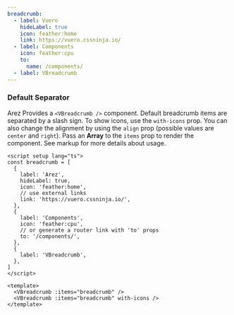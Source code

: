 ```yaml
---
breadcrumb:
  - label: Vuero
    hideLabel: true
    icon: feather:home
    link: https://vuero.cssninja.io/
  - label: Components
    icon: feather:cpu
    to:
      name: /components/
  - label: VBreadcrumb
---
```


### Default Separator

Arez Provides a `<VBreadcrumb />` component.
Default breadcrumb items are separated by a slash sign.
To show icons, use the `with-icons` prop. You can also change the alignment
by using the `align` prop (possible values are `center` and `right`).
Pass an **Array** to the `items` prop to render the component.
See markup for more details about usage.

<!--code-->

```vue
<script setup lang="ts">
const breadcrumb = [
  {
    label: 'Arez',
    hideLabel: true,
    icon: 'feather:home',
    // use external links
    link: 'https://vuero.cssninja.io/',
  },
  {
    label: 'Components',
    icon: 'feather:cpu',
    // or generate a router link with 'to' props
    to: '/components/',
  },
  {
    label: 'VBreadcrumb',
  },
]
</script>

<template>
  <VBreadcrumb :items="breadcrumb" />
  <VBreadcrumb :items="breadcrumb" with-icons />
</template>
```

<!--/code-->

<!--example-->

<div>
  <VBreadcrumb :items="frontmatter.breadcrumb" />
  <VBreadcrumb :items="frontmatter.breadcrumb" with-icons />
</div>

<!--/example-->
